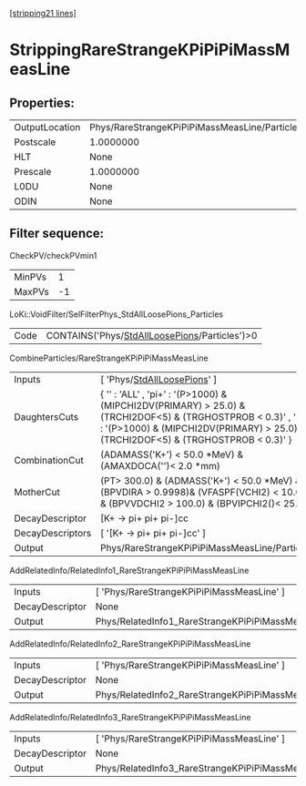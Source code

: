 [[stripping21 lines]](./stripping21-index)

# StrippingRareStrangeKPiPiPiMassMeasLine

## Properties:

|                |                                               |
|----------------|-----------------------------------------------|
| OutputLocation | Phys/RareStrangeKPiPiPiMassMeasLine/Particles |
| Postscale      | 1.0000000                                     |
| HLT            | None                                          |
| Prescale       | 1.0000000                                     |
| L0DU           | None                                          |
| ODIN           | None                                          |

## Filter sequence:

CheckPV/checkPVmin1

|        |     |
|--------|-----|
| MinPVs | 1   |
| MaxPVs | -1  |

LoKi::VoidFilter/SelFilterPhys_StdAllLoosePions_Particles

|      |                                                                                                  |
|------|--------------------------------------------------------------------------------------------------|
| Code | CONTAINS('Phys/[StdAllLoosePions](./stripping21-commonparticles-stdallloosepions)/Particles')\>0 |

CombineParticles/RareStrangeKPiPiPiMassMeasLine

|                  |                                                                                                                                                                                                          |
|------------------|----------------------------------------------------------------------------------------------------------------------------------------------------------------------------------------------------------|
| Inputs           | [ 'Phys/[StdAllLoosePions](./stripping21-commonparticles-stdallloosepions)' ]                                                                                                                          |
| DaughtersCuts    | { '' : 'ALL' , 'pi+' : '(P\>1000) & (MIPCHI2DV(PRIMARY) \> 25.0) & (TRCHI2DOF\<5) & (TRGHOSTPROB \< 0.3)' , 'pi-' : '(P\>1000) & (MIPCHI2DV(PRIMARY) \> 25.0) & (TRCHI2DOF\<5) & (TRGHOSTPROB \< 0.3)' } |
| CombinationCut   | (ADAMASS('K+') \< 50.0 \*MeV) & (AMAXDOCA('')\< 2.0 \*mm)                                                                                                                                                |
| MotherCut        | (PT\> 300.0) & (ADMASS('K+') \< 50.0 \*MeV) & (BPVDIRA \> 0.9998)& (VFASPF(VCHI2) \< 10.0) & (BPVVDCHI2 \> 100.0) & (BPVIPCHI2()\< 25.0 )                                                                |
| DecayDescriptor  | [K+ -\> pi+ pi+ pi-]cc                                                                                                                                                                                 |
| DecayDescriptors | [ '[K+ -\> pi+ pi+ pi-]cc' ]                                                                                                                                                                         |
| Output           | Phys/RareStrangeKPiPiPiMassMeasLine/Particles                                                                                                                                                            |

AddRelatedInfo/RelatedInfo1_RareStrangeKPiPiPiMassMeasLine

|                 |                                                            |
|-----------------|------------------------------------------------------------|
| Inputs          | [ 'Phys/RareStrangeKPiPiPiMassMeasLine' ]                |
| DecayDescriptor | None                                                       |
| Output          | Phys/RelatedInfo1_RareStrangeKPiPiPiMassMeasLine/Particles |

AddRelatedInfo/RelatedInfo2_RareStrangeKPiPiPiMassMeasLine

|                 |                                                            |
|-----------------|------------------------------------------------------------|
| Inputs          | [ 'Phys/RareStrangeKPiPiPiMassMeasLine' ]                |
| DecayDescriptor | None                                                       |
| Output          | Phys/RelatedInfo2_RareStrangeKPiPiPiMassMeasLine/Particles |

AddRelatedInfo/RelatedInfo3_RareStrangeKPiPiPiMassMeasLine

|                 |                                                            |
|-----------------|------------------------------------------------------------|
| Inputs          | [ 'Phys/RareStrangeKPiPiPiMassMeasLine' ]                |
| DecayDescriptor | None                                                       |
| Output          | Phys/RelatedInfo3_RareStrangeKPiPiPiMassMeasLine/Particles |
